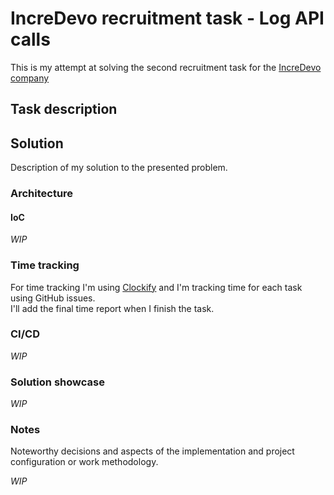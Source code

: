 # IncreDevo recruitment task - Log API calls

This is my attempt at solving the second recruitment task for the [IncreDevo company](https://incredevo.com/)

## Task description

## Solution

Description of my solution to the presented problem.

### Architecture

<!-- ![Architecture diagram](docs/Architecture.drawio.png) -->

#### IoC

<!-- I've used [Bicep](https://learn.microsoft.com/en-us/azure/azure-resource-manager/bicep/overview) to define IoC. The IoC approach allows me to have documented and consistent infrastructure.
I've chosen Bicep technology as it's easy to run from any environment that has access to Azure.

The Bicep code can be found in the [infrastructure](infrastructure) directory.

The Bicep resource and module dependencies diagram looks as follows:

![Bicep resources](./docs/Bicep_resources.png) -->

_WIP_

### Time tracking

For time tracking I'm using [Clockify](https://clockify.me/) and I'm tracking time for each task using GitHub issues.  
I'll add the final time report when I finish the task.

### CI/CD

<!-- To implement an automated deployment process I've used GitHub Actions.  
Specific actions are triggered when changes are pushed to a specific repository path or can be triggered manually.  
Actions definitions can be found in the [.github/workflows](.github/workflows) directory. -->

_WIP_

### Solution showcase

_WIP_

<!-- #### GitHub Action runs

The runs can be viewed in the [Actions repo tab](https://github.com/christopher-dabrowski/incredevo-recruitment-log-api-calls/actions)

![deploy infrastructure action runs](docs/deploy_infrastructure_action_runs.png)

![deploy Azure Function runs](docs/deploy_af_runs.png) -->

### Notes

Noteworthy decisions and aspects of the implementation and project configuration or work methodology.

_WIP_
